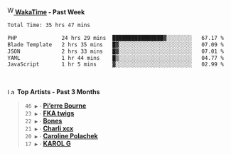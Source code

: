 <img src="https://github.com/dxnter/dxnter/assets/17434202/67b21fa4-d36d-46f9-9dec-f23d976b00ef" alt="WakaTime Logo" width="14" height="18"/><a href="https://wakatime.com/@dxnter" target="_blank"><strong> WakaTime</strong></a><strong> - Past Week</strong>

<!--START_SECTION:waka-->

```txt
Total Time: 35 hrs 47 mins

PHP              24 hrs 29 mins  ████████████████▓░░░░░░░░   67.17 %
Blade Template   2 hrs 35 mins   █▓░░░░░░░░░░░░░░░░░░░░░░░   07.09 %
JSON             2 hrs 33 mins   █▓░░░░░░░░░░░░░░░░░░░░░░░   07.01 %
YAML             1 hr 44 mins    █▒░░░░░░░░░░░░░░░░░░░░░░░   04.77 %
JavaScript       1 hr 5 mins     ▓░░░░░░░░░░░░░░░░░░░░░░░░   02.99 %
```

<!--END_SECTION:waka-->

<br/>

<!--START_LASTFM_ARTISTS:{"period": "3month", "rows": 6}-->
<a href="https://last.fm" target="_blank"><img src="https://user-images.githubusercontent.com/17434202/215290617-e793598d-d7c9-428f-9975-156db1ba89cc.svg" alt="Last.fm Logo" width="18" height="13"/></a> **Top Artists - Past 3 Months**

> `46 ▶️` ∙ **[Pi’erre Bourne](https://www.last.fm/music/Pi%E2%80%99erre+Bourne)**<br/>
> `23 ▶️` ∙ **[FKA twigs](https://www.last.fm/music/FKA+twigs)**<br/>
> `22 ▶️` ∙ **[Bones](https://www.last.fm/music/Bones)**<br/>
> `21 ▶️` ∙ **[Charli xcx](https://www.last.fm/music/Charli+xcx)**<br/>
> `20 ▶️` ∙ **[Caroline Polachek](https://www.last.fm/music/Caroline+Polachek)**<br/>
> `17 ▶️` ∙ **[KAROL G](https://www.last.fm/music/KAROL+G)**<br/>
<!--END_LASTFM_ARTISTS-->
